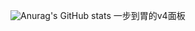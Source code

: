 ![Anurag's GitHub stats](https://github-readme-stats.vercel.app/api?username=gys619&show_icons=true&theme=radical)
一步到胃的v4面板
